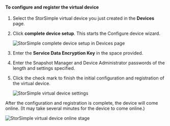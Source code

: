 #### <a name="to-configure-and-register-the-virtual-device"></a>To configure and register the virtual device

1. Select the StorSimple virtual device you just created in the **Devices** page.
2. Click **complete device setup**. This starts the Configure device wizard.
    
    ![StorSimple complete device setup in Devices page](https://docstestmedia1.blob.core.windows.net/azure-media/includes/media/storsimple-configure-register-virtual-device/StorSimple_CompleteDeviceSetupSVA1M.png)

4. Enter the **Service Data Encryption Key** in the space provided.

5. Enter the Snapshot Manager and Device Administrator passwords of the length and settings specified.

6. Click the check mark to finish the initial configuration and registration of the virtual device. 
    
    ![StorSimple virtual device settings](https://docstestmedia1.blob.core.windows.net/azure-media/includes/media/storsimple-configure-register-virtual-device/StorSimple_VirtualDeviceSettings1.png)

After the configuration and registration is complete, the device will come online. (It may take several minutes for the device to come online.)

![StorSimple virtual device online stage](https://docstestmedia1.blob.core.windows.net/azure-media/includes/media/storsimple-configure-register-virtual-device/StorSimple_VirtualDeviceOnline1M.png)




